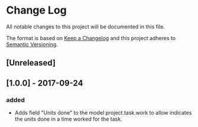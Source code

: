 # Change Log
All notable changes to this project will be documented in this file.

The format is based on [Keep a Changelog](http://keepachangelog.com/)
and this project adheres to [Semantic Versioning](http://semver.org/).

## [Unreleased]


## [1.0.0] - 2017-09-24
### added
- Adds field "Units done" to the model project.task.work to allow indicates the units done in a time worked for the task.
